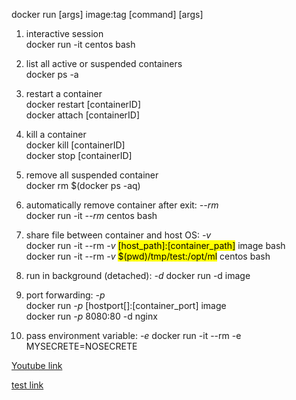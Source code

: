 docker run [args] image:tag [command] [args]

1. interactive session \
docker run -it centos bash

2. list all active or suspended containers \
docker ps -a

3. restart a container \
docker restart [containerID] \
docker attach [containerID]

4. kill a container \
docker kill [containerID] \
docker stop [containerID]

5. remove all suspended container \
docker rm $(docker ps -aq)

6. automatically remove container after exit:  *--rm* \
docker run -it *--rm* centos bash

7. share file between container and host OS: *-v* \
docker run -it --rm *-v* <mark>[host_path]:[container_path]</mark> image bash \
docker run -it --rm *-v* <mark>$(pwd)/tmp/test:/opt/ml</mark>  centos bash 

8. run in background (detached): *-d*
docker run -d image

9. port forwarding: *-p* \
docker run *-p* [hostport[]:[container_port] image \
docker run *-p* 8080:80 -d nginx 

10. pass environment variable: *-e*
docker run -it --rm -e MYSECRETE=NOSECRETE 


[Youtube link](https://www.youtube.com/watch?v=yrE2vJDcFVM&t=4s)

[test link](https://seattle.signetic.com/home/7a6f7067-1684-eb11-a812-0022480a03aa)

